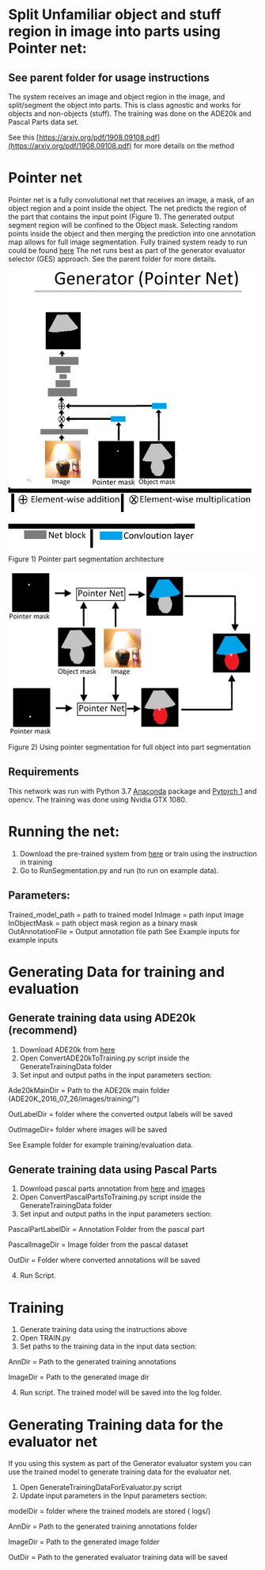 # Split  Unfamiliar object and stuff region in image into parts using Pointer net:
## See parent folder for usage instructions  
The system receives an image and object region in the image, and split/segment the object into parts. This is class agnostic and works for objects and non-objects (stuff). 
The training was done on the ADE20k and Pascal Parts data set.

See this [https://arxiv.org/pdf/1908.09108.pdf](https://arxiv.org/pdf/1908.09108.pdf) for more details on the method 
# Pointer net
Pointer net is a fully convolutional net that receives an image, a mask, of an object region and a point inside the object. The net predicts the region of the part that contains the input point (Figure 1). The generated output segment region will be confined to the Object mask. Selecting random points inside the object and then merging the prediction into one annotation map allows for full image segmentation.
Fully trained system ready to run could be found [here](IIIIIIIIIIIIIII)
The net runs best as part of the generator evaluator selector (GES) approach. See the parent folder for more details.



![](/PointerSegmentation/Figure1.png)
Figure 1) Pointer part segmentation architecture 

![](/PointerSegmentation/Figure2.png)
Figure 2) Using pointer segmentation for full object into part segmentation
## Requirements
This network was run with Python 3.7  [Anaconda](https://www.anaconda.com/download/) package and [Pytorch 1](https://pytorch.org/) and opencv. The training was done using Nvidia GTX 1080.

# Running the net:
1. Download the pre-trained system from [here](IIIIIIIIIIIIIII) or train using the instruction in training
2. Go to RunSegmentation.py and run (to run on example data).

## Parameters:
Trained_model_path = path to trained model
InImage = path input image
InObjectMask = path object mask region as a binary mask
OutAnnotationFile = Output annotation file path
See Example inputs for example inputs





# Generating Data for training and evaluation
## Generate training data using ADE20k (recommend)
1. Download ADE20k from [here](https://groups.csail.mit.edu/vision/datasets/ADE20K/)
2. Open ConvertADE20kToTraining.py script inside the GenerateTrainingData folder
2. Set input and output paths in the input parameters section:

 Ade20kMainDir = Path to the ADE20k main folder   (ADE20K_2016_07_26/images/training/")

OutLabelDir = folder where the  converted output labels will be saved 

OutImageDir= folder where images will be saved

See Example folder for example training/evaluation data.

## Generate training data using Pascal Parts
1. Download pascal parts  annotation from [here](http://roozbehm.info/pascal-parts/pascal-parts.html) and [images](https://cs.stanford.edu/~roozbeh/pascal-context/)
2. Open ConvertPascalPartsToTraining.py script inside the GenerateTrainingData folder
3. Set input and output paths in the input parameters section:

PascalPartLabelDir = Annotation Folder from the pascal part 

PascalImageDir = Image folder from the pascal dataset

OutDir = Folder where converted annotations will be saved

4. Run Script. 

# Training
1. Generate training data using the instructions above
2. Open TRAIN.py
3. Set paths to the training data in the input data section:

AnnDir = Path to the generated training annotations

ImageDir = Path to the generated image dir

4. Run script. The trained model will be saved into the log folder.

# Generating Training data for the evaluator net
If you using this system as part of the Generator evaluator system you can use the trained model to generate training data for the evaluator net.
1. Open GenerateTrainingDataForEvaluator.py script
2. Update input parameters in the Input parameters section:

modelDir = folder where the trained models are stored ( logs/)

AnnDir = Path to the generated training annotations folder

ImageDir = Path to the generated image folder 

OutDir = Path to the generated  evaluator training data will be saved

